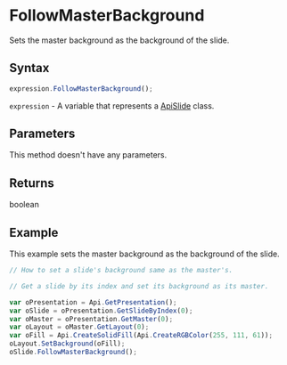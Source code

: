 # FollowMasterBackground

Sets the master background as the background of the slide.

## Syntax

```javascript
expression.FollowMasterBackground();
```

`expression` - A variable that represents a [ApiSlide](../ApiSlide.md) class.

## Parameters

This method doesn't have any parameters.

## Returns

boolean

## Example

This example sets the master background as the background of the slide.

```javascript editor-pptx
// How to set a slide's background same as the master's.

// Get a slide by its index and set its background as its master.

var oPresentation = Api.GetPresentation();
var oSlide = oPresentation.GetSlideByIndex(0);
var oMaster = oPresentation.GetMaster(0);
var oLayout = oMaster.GetLayout(0);
var oFill = Api.CreateSolidFill(Api.CreateRGBColor(255, 111, 61));
oLayout.SetBackground(oFill);
oSlide.FollowMasterBackground();
```
